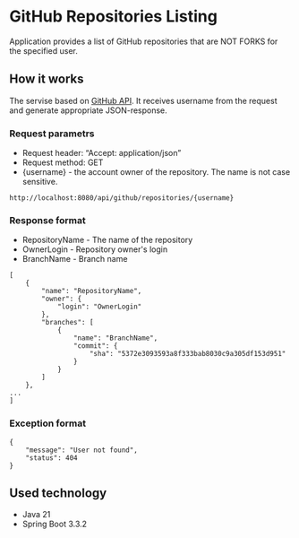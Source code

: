 # GitHub Repositories Listing

Application provides a list of GitHub repositories that are NOT FORKS for the specified user.

## How it works

The servise based on [GitHub API](https://developer.github.com/v3). It receives username from the request and generate appropriate JSON-response.

### Request parametrs

* Request header: “Accept: application/json”
* Request method: GET
* {username} - the account owner of the repository. The name is not case sensitive.
```
http://localhost:8080/api/github/repositories/{username}
```
### Response format

* RepositoryName - The name of the repository
* OwnerLogin - Repository owner's login
* BranchName - Branch name
```
[
    {
        "name": "RepositoryName",
        "owner": {
            "login": "OwnerLogin"
        },
        "branches": [
            {
                "name": "BranchName",
                "commit": {
                    "sha": "5372e3093593a8f333bab8030c9a305df153d951"
                }
            }
        ]
    },
...
]
```
### Exception format
```
{
    "message": "User not found",
    "status": 404
}
```
## Used technology
* Java 21
* Spring Boot 3.3.2
